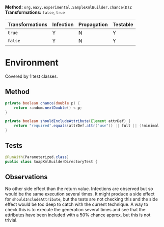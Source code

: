 
**Method:** `org.eaxy.experimental.SampleXmlBuilder.chance(D)Z`
**Transformations:** `false`, `true`

| Transformations | Infection | Propagation | Testable |
|-----------------|-----------|-------------|----------|
| `true`          | Y         | N           | Y        |
| `false`         | Y         | N           | Y        |

# Environment

Covered by 1 test classes.

## Method

```Java
private boolean chance(double p) {
    return random.nextDouble() < p;
}

private boolean shouldIncludeAttribute(Element attrDef) {
    return "required".equals(attrDef.attr("use")) || full || (!minimal && chance(.50));
}
```

## Tests

```Java
@RunWith(Parameterized.class)
public class SoapXmlBuilderDirectoryTest {

```

## Observations
No other side effect than the return value. Infections are observed but so
would be the same execution several times. It might produce a side effect
for `shouldIncludeAttribute`, but the tests are not checking this and the side
effect would be too deep to catch with the current technique.
A way to check this is to execute the generation several times and see that 
the attributes have been included with a 50% chance approx. but this is not
trivial.

